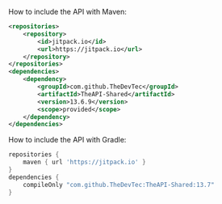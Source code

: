 How to include the API with Maven:
```xml
<repositories>
    <repository>
        <id>jitpack.io</id>
        <url>https://jitpack.io</url>
    </repository>
</repositories>
<dependencies>
    <dependency>
        <groupId>com.github.TheDevTec</groupId>
        <artifactId>TheAPI-Shared</artifactId>
        <version>13.6.9</version>
        <scope>provided</scope>
    </dependency>
</dependencies>
```

How to include the API with Gradle:

```gradle
repositories {
    maven { url 'https://jitpack.io' }
}
dependencies {
    compileOnly "com.github.TheDevTec:TheAPI-Shared:13.7"
}
```
